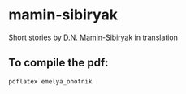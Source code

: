 # mamin-sibiryak
Short stories by [D.N. Mamin-Sibiryak](https://en.wikipedia.org/wiki/Dmitry_Mamin-Sibiryak) in translation


## To compile the pdf:

```
pdflatex emelya_ohotnik
```
